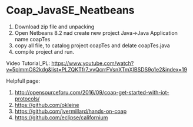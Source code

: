 # Coap_JavaSE_Neatbeans
1) Download zip file and unpacking
2) Open Netbeans 8.2 nad create new project Java->Java Application name coapTes
3) copy all file, to catalog project coapTes and delate coapTes.java
4) compile project and run.

Video Tutorial_PL:
https://www.youtube.com/watch?v=5plmmO82kdg&list=PLZQKTfr7_vvQcrrFVsnXTmXIBSDS9o1e2&index=19

Helpfull page:
1) http://opensourceforu.com/2016/09/coap-get-started-with-iot-protocols/
2) https://github.com/okleine
3) https://github.com/jvermillard/hands-on-coap
4) https://github.com/eclipse/californium
